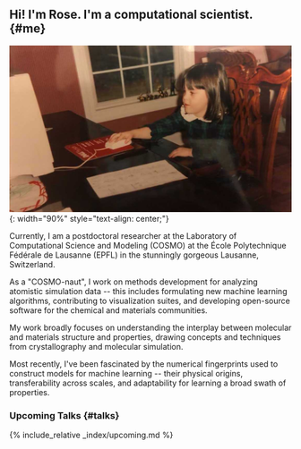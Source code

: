 ## Hi! I'm Rose. I'm a computational scientist. {#me}

![Minime](/assets/gallery/mini_comp_sci.jpg){: width="90%" style="text-align: center;"}

Currently, I am a postdoctoral researcher at the Laboratory of Computational Science and Modeling (COSMO) at the École Polytechnique Fédérale de Lausanne (EPFL) in the stunningly gorgeous Lausanne, Switzerland.

As a "COSMO-naut", I work on methods development for analyzing atomistic simulation data -- this includes formulating new machine learning algorithms, contributing to visualization suites, and developing open-source software for the chemical and materials communities.

My work broadly focuses on understanding the interplay between molecular and materials structure and properties, drawing concepts and techniques from crystallography and molecular simulation.

Most recently, I've been fascinated by the numerical fingerprints used to construct models for machine learning -- their physical origins, transferability across scales, and adaptability for learning a broad swath of properties.


### Upcoming Talks {#talks}
{% include_relative _index/upcoming.md %}

